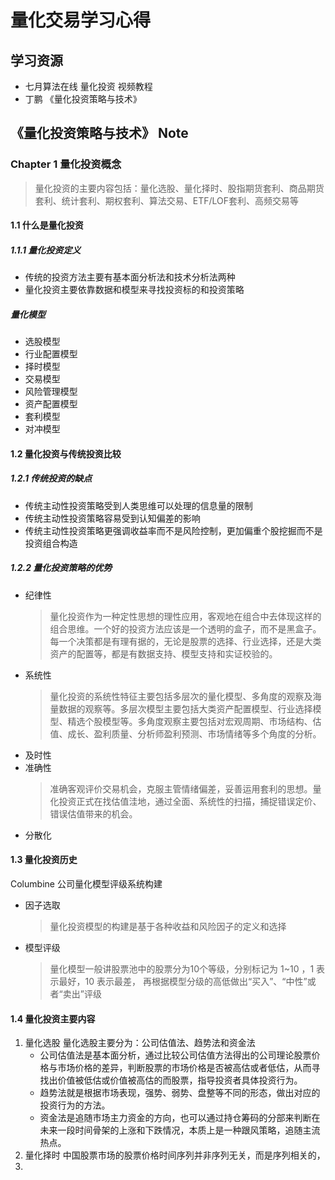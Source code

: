 # 量化交易学习心得

## 学习资源
- 七月算法在线 量化投资 视频教程
- 丁鹏 《量化投资策略与技术》

## 《量化投资策略与技术》 Note
### Chapter 1 量化投资概念
> 量化投资的主要内容包括：量化选股、量化择时、股指期货套利、商品期货套利、统计套利、期权套利、算法交易、ETF/LOF套利、高频交易等
#### 1.1 什么是量化投资
##### 1.1.1 量化投资定义
- 传统的投资方法主要有基本面分析法和技术分析法两种
- 量化投资主要依靠数据和模型来寻找投资标的和投资策略

##### 量化模型
- 选股模型
- 行业配置模型
- 择时模型
- 交易模型
- 风险管理模型
- 资产配置模型
- 套利模型
- 对冲模型

#### 1.2 量化投资与传统投资比较
##### 1.2.1 传统投资的缺点
- 传统主动性投资策略受到人类思维可以处理的信息量的限制
- 传统主动性投资策略容易受到认知偏差的影响
- 传统主动性投资策略更强调收益率而不是风险控制，更加偏重个股挖掘而不是投资组合构造

##### 1.2.2 量化投资策略的优势
- 纪律性
    > 量化投资作为一种定性思想的理性应用，客观地在组合中去体现这样的组合思维。一个好的投资方法应该是一个透明的盒子，而不是黑盒子。每一个决策都是有理有据的，无论是股票的选择、行业选择，还是大类资产的配置等，都是有数据支持、模型支持和实证校验的。
- 系统性
    > 量化投资的系统性特征主要包括多层次的量化模型、多角度的观察及海量数据的观察等。多层次模型主要包括大类资产配置模型、行业选择模型、精选个股模型等。多角度观察主要包括对宏观周期、市场结构、估值、成长、盈利质量、分析师盈利预测、市场情绪等多个角度的分析。
- 及时性
- 准确性
    > 准确客观评价交易机会，克服主管情绪偏差，妥善运用套利的思想。量化投资正式在找估值洼地，通过全面、系统性的扫描，捕捉错误定价、错误估值带来的机会。
- 分散化

#### 1.3 量化投资历史
Columbine 公司量化模型评级系统构建
- 因子选取
    > 量化投资模型的构建是基于各种收益和风险因子的定义和选择
- 模型评级
    > 量化模型一般讲股票池中的股票分为10个等级，分别标记为 1~10 ，1 表示最好，10 表示最差， 再根据模型分级的高低做出“买入”、“中性”或者“卖出”评级

#### 1.4 量化投资主要内容
1. 量化选股
    量化选股主要分为：公司估值法、趋势法和资金法
    - 公司估值法是基本面分析，通过比较公司估值方法得出的公司理论股票价格与市场价格的差异，判断股票的市场价格是否被高估或者低估，从而寻找出价值被低估或价值被高估的而股票，指导投资者具体投资行为。
    - 趋势法就是根据市场表现，强势、弱势、盘整等不同的形态，做出对应的投资行为的方法。
    - 资金法是追随市场主力资金的方向，也可以通过持仓筹码的分部来判断在未来一段时间骨架的上涨和下跌情况，本质上是一种跟风策略，追随主流热点。
2. 量化择时
    中国股票市场的股票价格时间序列并非序列无关，而是序列相关的，
3. 












